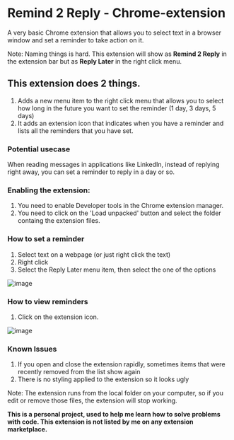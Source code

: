 # Remind 2 Reply - Chrome-extension
A very basic Chrome extension that allows you to select text in a browser window and set a reminder to take action on it.

Note: Naming things is hard. This extension will show as **Remind 2 Reply** in the extension bar but as **Reply Later** in the right click menu.

## This extension does 2 things.
1. Adds a new menu item to the right click menu that allows you to select how long in the future you want to set the reminder (1 day, 3 days, 5 days)
2. It adds an extension icon that indicates when you have a reminder and lists all the reminders that you have set.


### Potential usecase
When reading messages in applications like LinkedIn, instead of replying right away, you can set a reminder to reply in a day or so.

### Enabling the extension:
1. You need to enable Developer tools in the Chrome extension manager.
2. You need to click on the 'Load unpacked' button and select the folder containg the extension files.


### How to set a reminder
1. Select text on a webpage (or just right click the text)
2. Right click
3. Select the Reply Later menu item, then select the one of the options

![image](https://github.com/Gavin-Steele/remind-me/assets/5500139/70cd9a5f-886d-4b5b-965c-1f59131109a5)


### How to view reminders
1. Click on the extension icon.

![image](https://github.com/Gavin-Steele/remind-me/assets/5500139/d798b6ad-a28f-4bc6-a19e-474ff052d754)


### Known Issues
1. If you open and close the extension rapidly, sometimes items that were recently removed from the list show again
2. There is no styling applied to the extension so it looks ugly

Note: The extension runs from the local folder on your computer, so if you edit or remove those files, the extension will stop working.


**This is a personal project, used to help me learn how to solve problems with code. This extension is not listed by me on any extension marketplace.**
